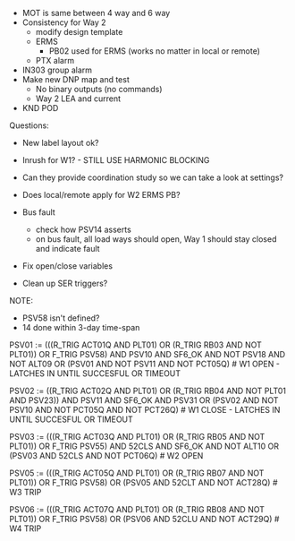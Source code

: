 - MOT is same between 4 way and 6 way
- Consistency for Way 2
	- modify design template
	- ERMS
		- PB02 used for ERMS (works no matter in local or remote)
	- PTX alarm
- IN303 group alarm
- Make new DNP map and test
	- No binary outputs (no commands)
	- Way 2 LEA and current
- KND POD

Questions:
- New label layout ok?
- Inrush for W1? - STILL USE HARMONIC BLOCKING
- Can they provide coordination study so we can take a look at settings?
- Does local/remote apply for W2 ERMS PB?
- Bus fault
	- check how PSV14 asserts
	- on bus fault, all load ways should open, Way 1 should stay closed and indicate fault

- Fix open/close variables
- Clean up SER triggers?

NOTE:
- PSV58 isn't defined?
- 14 done within 3-day time-span




PSV01 := (((R_TRIG ACT01Q AND PLT01) OR (R_TRIG RB03 AND NOT PLT01)) OR F_TRIG PSV58) AND PSV10 AND SF6_OK AND NOT PSV18 AND NOT ALT09 OR (PSV01 AND NOT PSV11 AND NOT PCT05Q) # W1 OPEN - LATCHES IN UNTIL SUCCESFUL OR TIMEOUT

PSV02 := ((R_TRIG ACT02Q AND PLT01) OR (R_TRIG RB04 AND NOT PLT01 AND PSV23)) AND PSV11 AND SF6_OK AND PSV31 OR (PSV02 AND NOT PSV10 AND NOT PCT05Q AND NOT PCT26Q) # W1 CLOSE - LATCHES IN UNTIL SUCCESFUL OR TIMEOUT

PSV03 := (((R_TRIG ACT03Q AND PLT01) OR (R_TRIG RB05 AND NOT PLT01)) OR F_TRIG PSV55) AND 52CLS AND SF6_OK AND NOT ALT10 OR (PSV03 AND 52CLS AND NOT PCT06Q) # W2 OPEN

PSV05 := (((R_TRIG ACT05Q AND PLT01) OR (R_TRIG RB07 AND NOT PLT01)) OR F_TRIG PSV58) OR (PSV05 AND 52CLT AND NOT ACT28Q) # W3 TRIP

PSV06 := (((R_TRIG ACT07Q AND PLT01) OR (R_TRIG RB08 AND NOT PLT01)) OR F_TRIG PSV58) OR (PSV06 AND 52CLU AND NOT ACT29Q) # W4 TRIP


